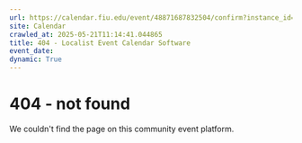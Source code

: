 ```yaml
---
url: https://calendar.fiu.edu/event/48871687832504/confirm?instance_id=49163465259468&return=https%3A%2F%2Fcalendar.fiu.edu%2Fcalendar%3Fevent_types%255B%255D%3D121720
site: Calendar
crawled_at: 2025-05-21T11:14:41.044865
title: 404 - Localist Event Calendar Software
event_date: 
dynamic: True
---
```


# 404 - not found
We couldn't find the page on this community event platform.
